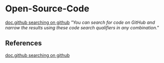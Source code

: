 # Open-Source-Code

[doc.github searching on github](https://docs.github.com/en/search-github/searching-on-github/searching-code) *"You can search for code on GitHub and narrow the results using these code search qualifiers in any combination."*


## References

[doc.github searching on github](https://docs.github.com/en/search-github/searching-on-github/searching-code)